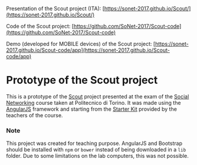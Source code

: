 Presentation of the Scout project (ITA): [https://sonet-2017.github.io/Scout/](https://sonet-2017.github.io/Scout/)

Code of the Scout project: [https://github.com/SoNet-2017/Scout-code](https://github.com/SoNet-2017/Scout-code)

Demo (developed for MOBILE devices) of the Scout project: [https://sonet-2017.github.io/Scout-code/app](https://sonet-2017.github.io/Scout-code/app)

# Prototype of the Scout project

This is a prototype of the [Scout](https://sonet-2017.github.io/Scout/) project presented at the exam of the [Social Networking](http://bit.ly/polito-sonet) course taken at Politecnico di Torino.
It was made using the [AngularJS](http://angularjs.org/) framework and starting from the [Starter Kit](https://github.com/SoNet-2017/starter-kit) provided by the teachers of the course.

### Note
This project was created for teaching purpose. AngularJS and Bootstrap should be installed with `npm` or `bower` instead of being downloaded in a `lib` folder. Due to some limitations on the lab computers, this was not possible.
